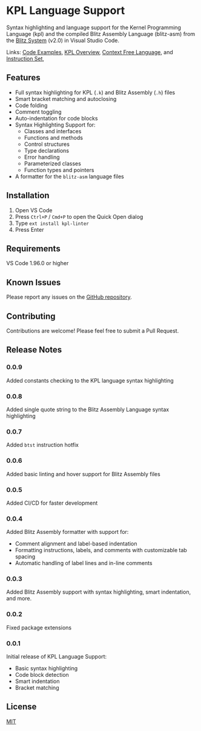 # KPL Language Support

Syntax highlighting and language support for the Kernel Programming Language
(kpl) and the compiled Blitz Assembly Language (blitz-asm) from the
[Blitz System](https://web.cecs.pdx.edu/~harry/Blitz/) (v2.0) in Visual
Studio Code.

Links:
[Code Examples](https://web.cecs.pdx.edu/~harry/Blitz/OSProject/p2/),
[KPL Overview](https://web.cecs.pdx.edu/~harry/Blitz/BlitzDoc/KPLOverview.pdf),
[Context Free Language](https://web.cecs.pdx.edu/~harry/Blitz/BlitzDoc/Syntax.pdf), and
[Instruction Set](https://web.cecs.pdx.edu/~harry/Blitz/BlitzDoc/InstructionSet.pdf),

## Features

- Full syntax highlighting for KPL (`.k`) and Blitz Assembly (`.h`) files
- Smart bracket matching and autoclosing
- Code folding
- Comment toggling
- Auto-indentation for code blocks
- Syntax Highlighting Support for:
  - Classes and interfaces
  - Functions and methods
  - Control structures
  - Type declarations
  - Error handling
  - Parameterized classes
  - Function types and pointers
- A formatter for the `blitz-asm` language files

## Installation

1. Open VS Code
2. Press `Ctrl+P` / `Cmd+P` to open the Quick Open dialog
3. Type `ext install kpl-linter`
4. Press Enter

## Requirements

VS Code 1.96.0 or higher

## Known Issues

Please report any issues on the [GitHub repository](https://github.com/Cwooper/kpl-linter).

## Contributing

Contributions are welcome! Please feel free to submit a Pull Request.

## Release Notes

### 0.0.9

Added constants checking to the KPL language syntax highlighting

### 0.0.8

Added single quote string to the Blitz Assembly Language syntax highlighting

### 0.0.7

Added `btst` instruction hotfix

### 0.0.6

Added basic linting and hover support for Blitz Assembly files

### 0.0.5

Added CI/CD for faster development

### 0.0.4

Added Blitz Assembly formatter with support for:
- Comment alignment and label-based indentation
- Formatting instructions, labels, and comments with customizable tab spacing
- Automatic handling of label lines and in-line comments

### 0.0.3

Added Blitz Assembly support with syntax highlighting, smart indentation, and more.

### 0.0.2

Fixed package extensions

### 0.0.1

Initial release of KPL Language Support:
- Basic syntax highlighting
- Code block detection
- Smart indentation
- Bracket matching

## License

[MIT](LICENSE)
